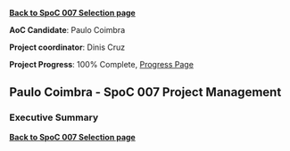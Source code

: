 **[Back to SpoC 007 Selection
page](http://www.owasp.org/index.php/OWASP_Spring_Of_Code_2007_Selection)**

**AoC Candidate**: Paulo Coimbra

**Project coordinator**: Dinis Cruz

**Project Progress**: 100% Complete, [Progress
Page](SpoC_007_-_Project_Management_-_Progress_Page "wikilink")

## Paulo Coimbra - SpoC 007 Project Management

### Executive Summary

**[Back to SpoC 007 Selection
page](http://www.owasp.org/index.php/OWASP_Spring_Of_Code_2007_Selection)**